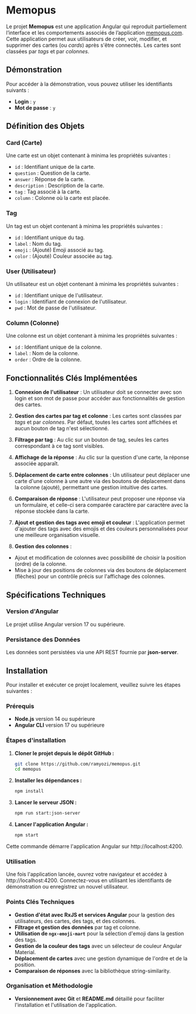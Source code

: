 # Memopus

Le projet **Memopus** est une application Angular qui reproduit partiellement l’interface et les comportements associés de l’application [memopus.com](https://memopus.com). Cette application permet aux utilisateurs de créer, voir, modifier, et supprimer des cartes (ou *cards*) après s'être connectés. Les cartes sont classées par *tags* et par *colonnes*.

## Démonstration

Pour accéder à la démonstration, vous pouvez utiliser les identifiants suivants :
- **Login** : `y`
- **Mot de passe** : `y`

## Définition des Objets

### Card (Carte)
Une carte est un objet contenant à minima les propriétés suivantes :
- `id` : Identifiant unique de la carte.
- `question` : Question de la carte.
- `answer` : Réponse de la carte.
- `description` : Description de la carte.
- `tag` : Tag associé à la carte.
- `column` : Colonne où la carte est placée.

### Tag
Un tag est un objet contenant à minima les propriétés suivantes :
- `id` : Identifiant unique du tag.
- `label` : Nom du tag.
- `emoji` : (Ajouté) Emoji associé au tag.
- `color` : (Ajouté) Couleur associée au tag.

### User (Utilisateur)
Un utilisateur est un objet contenant à minima les propriétés suivantes :
- `id` : Identifiant unique de l'utilisateur.
- `login` : Identifiant de connexion de l'utilisateur.
- `pwd` : Mot de passe de l'utilisateur.

### Column (Colonne)
Une colonne est un objet contenant à minima les propriétés suivantes :
- `id` : Identifiant unique de la colonne.
- `label` : Nom de la colonne.
- `order` : Ordre de la colonne.

## Fonctionnalités Clés Implémentées

1. **Connexion de l'utilisateur** : Un utilisateur doit se connecter avec son login et son mot de passe pour accéder aux fonctionnalités de gestion des cartes.

2. **Gestion des cartes par tag et colonne** : Les cartes sont classées par *tags* et par *colonnes*. Par défaut, toutes les cartes sont affichées et aucun bouton de tag n'est sélectionné.

3. **Filtrage par tag** : Au clic sur un bouton de tag, seules les cartes correspondant à ce tag sont visibles.

4. **Affichage de la réponse** : Au clic sur la question d'une carte, la réponse associée apparaît.

5. **Déplacement de carte entre colonnes** : Un utilisateur peut déplacer une carte d'une colonne à une autre via des boutons de déplacement dans la colonne (ajouté), permettant une gestion intuitive des cartes.

6. **Comparaison de réponse** : L'utilisateur peut proposer une réponse via un formulaire, et celle-ci sera comparée caractère par caractère avec la réponse stockée dans la carte.

7. **Ajout et gestion des tags avec emoji et couleur** : L'application permet d'ajouter des tags avec des emojis et des couleurs personnalisées pour une meilleure organisation visuelle.

8. **Gestion des colonnes** :
  - Ajout et modification de colonnes avec possibilité de choisir la position (ordre) de la colonne.
  - Mise à jour des positions de colonnes via des boutons de déplacement (flèches) pour un contrôle précis sur l'affichage des colonnes.

## Spécifications Techniques

### Version d'Angular
Le projet utilise Angular version 17 ou supérieure.

### Persistance des Données
Les données sont persistées via une API REST fournie par **json-server**.

## Installation

Pour installer et exécuter ce projet localement, veuillez suivre les étapes suivantes :

### Prérequis

- **Node.js** version 14 ou supérieure
- **Angular CLI** version 17 ou supérieure

### Étapes d'installation

1. **Cloner le projet depuis le dépôt GitHub :**

   ```bash
   git clone https://github.com/ramyozi/memopus.git
   cd memopus
    ```
   
2. **Installer les dépendances :**
    ```bash
    npm install
    ```
3. **Lancer le serveur JSON :**
    ```bash
    npm run start:json-server
    ```

4. **Lancer l'application Angular :**
    ```bash
    npm start
    ```

Cette commande démarre l'application Angular sur http://localhost:4200.

### Utilisation
Une fois l'application lancée, ouvrez votre navigateur et accédez à http://localhost:4200. Connectez-vous en utilisant les identifiants de démonstration ou enregistrez un nouvel utilisateur.

### Points Clés Techniques
- **Gestion d'état avec RxJS et services Angular** pour la gestion des utilisateurs, des cartes, des tags, et des colonnes.
- **Filtrage et gestion des données** par tag et colonne.
- **Utilisation de `ngx-emoji-mart`** pour la sélection d'emoji dans la gestion des tags.
- **Gestion de la couleur des tags** avec un sélecteur de couleur Angular Material.
- **Déplacement de cartes** avec une gestion dynamique de l'ordre et de la position.
- **Comparaison de réponses** avec la bibliothèque string-similarity.

### Organisation et Méthodologie
- **Versionnement avec Git** et **README.md** détaillé pour faciliter l'installation et l'utilisation de l'application.
